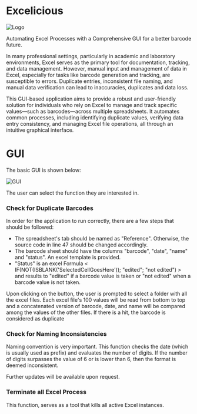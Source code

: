 # Excelicious

![Logo](Logo-1.PNG)

Automating Excel Processes with a Comprehensive GUI for a better barcode future.

In many professional settings, particularly in academic and laboratory environments, Excel serves as the primary tool for documentation, tracking, and data management. However, manual input and management of data in Excel, especially for tasks like barcode generation and tracking, are susceptible to errors. Duplicate entries, inconsistent file naming, and manual data verification can lead to inaccuracies, duplicates and data loss.

This GUI-based application aims to provide a robust and user-friendly solution for individuals who rely on Excel to manage and track specific values—such as barcodes—across multiple spreadsheets. It automates common processes, including identifying duplicate values, verifying data entry consistency, and managing Excel file operations, all through an intuitive graphical interface.

# GUI

The basic GUI is shown below:

![GUI](image.png)

The user can select the function they are interested in. 

### Check for Duplicate Barcodes

In order for the application to run correctly, there are a few steps that should be followed:
- The spreadsheet's tab should be named as "Reference". Otherwise, the source code in line 47 should 
be changed accordingly.
- The barcode sheet should have the columns "barcode", "date", "name" and "status". An excel template is
provided. 
- "Status" is an excel Formula < IF(NOT(ISBLANK('SelectedCellGoesHere')); "edited"; "not edited") >
and results to "edited" if a barcode value is taken or "not edited" when a barcode value is not taken.

Upon clicking on the button, the user is prompted to select a folder with all the excel files. 
Each excel file's 100 values will be read from bottom to top and a concatenated version of barcode, date,
and name will be compared among the values of the other files. If there is a hit, the barcode is considered as duplicate

### Check for Naming Inconsistencies

Naming convention is very important. This function checks the date (which is usually used as prefix) and evaluates the number of digits. If the number of digits surpasses the value of 6 or is lower than 6, then the 
format is deemed inconsistent.

Further updates will be available upon request.

### Terminate all Excel Process

This function, serves as a tool that kills all active Excel instances. 



